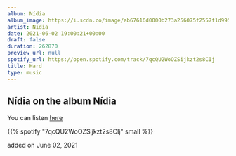 ```yaml
---
album: Nídia
album_image: https://i.scdn.co/image/ab67616d0000b273a256075f2557f1d995df9f8e
artist: Nídia
date: 2021-06-02 19:00:21+00:00
draft: false
duration: 262870
preview_url: null
spotify_url: https://open.spotify.com/track/7qcQU2WoOZSijkzt2s8CIj
title: Hard
type: music
---
```



## Nídia on the album Nídia

You can listen [here](https://open.spotify.com/track/7qcQU2WoOZSijkzt2s8CIj)

{{% spotify "7qcQU2WoOZSijkzt2s8CIj" small %}}

added on June 02, 2021